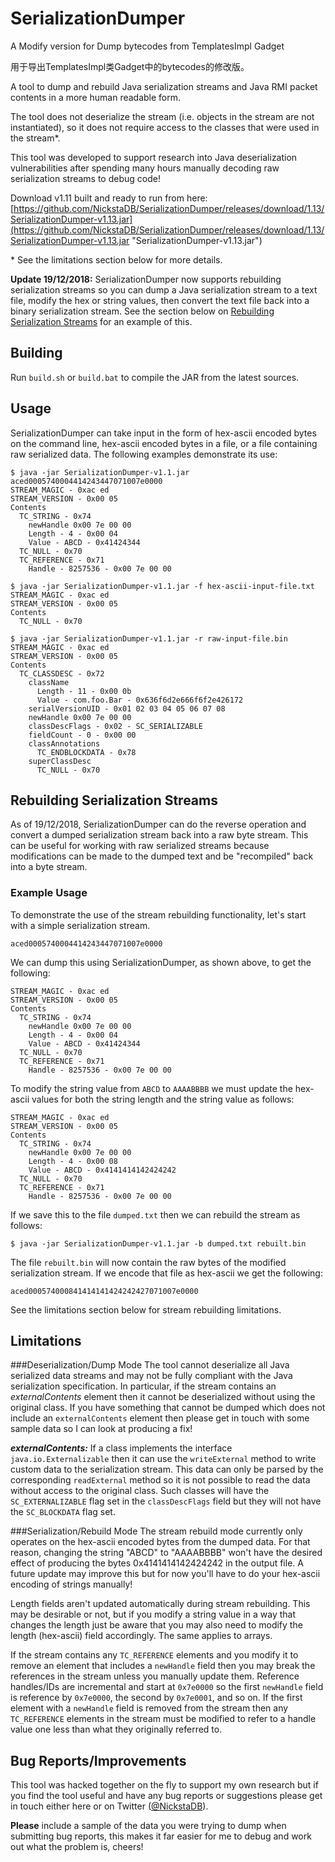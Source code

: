 # SerializationDumper

A Modify version for Dump bytecodes from TemplatesImpl Gadget

用于导出TemplatesImpl类Gadget中的bytecodes的修改版。

A tool to dump and rebuild Java serialization streams and Java RMI packet contents in a more human readable form.

The tool does not deserialize the stream (i.e. objects in the stream are not instantiated), so it does not require access to the classes that were used in the stream*.

This tool was developed to support research into Java deserialization vulnerabilities after spending many hours manually decoding raw serialization streams to debug code!

Download v1.11 built and ready to run from here: [https://github.com/NickstaDB/SerializationDumper/releases/download/1.13/SerializationDumper-v1.13.jar](https://github.com/NickstaDB/SerializationDumper/releases/download/1.13/SerializationDumper-v1.13.jar "SerializationDumper-v1.13.jar")

\* See the limitations section below for more details.

**Update 19/12/2018:** SerializationDumper now supports rebuilding serialization streams so you can dump a Java serialization stream to a text file, modify the hex or string values, then convert the text file back into a binary serialization stream. See the section below on [Rebuilding Serialization Streams](#rebuilding-serialization-streams) for an example of this.

## Building
Run `build.sh` or `build.bat` to compile the JAR from the latest sources.

## Usage
SerializationDumper can take input in the form of hex-ascii encoded bytes on the command line, hex-ascii encoded bytes in a file, or a file containing raw serialized data. The following examples demonstrate its use:

    $ java -jar SerializationDumper-v1.1.jar aced0005740004414243447071007e0000
    STREAM_MAGIC - 0xac ed
    STREAM_VERSION - 0x00 05
    Contents
      TC_STRING - 0x74
        newHandle 0x00 7e 00 00
        Length - 4 - 0x00 04
        Value - ABCD - 0x41424344
      TC_NULL - 0x70
      TC_REFERENCE - 0x71
        Handle - 8257536 - 0x00 7e 00 00
    
    $ java -jar SerializationDumper-v1.1.jar -f hex-ascii-input-file.txt
    STREAM_MAGIC - 0xac ed
    STREAM_VERSION - 0x00 05
    Contents
      TC_NULL - 0x70
    
    $ java -jar SerializationDumper-v1.1.jar -r raw-input-file.bin
    STREAM_MAGIC - 0xac ed
    STREAM_VERSION - 0x00 05
    Contents
      TC_CLASSDESC - 0x72
        className
          Length - 11 - 0x00 0b
          Value - com.foo.Bar - 0x636f6d2e666f6f2e426172
        serialVersionUID - 0x01 02 03 04 05 06 07 08
        newHandle 0x00 7e 00 00
        classDescFlags - 0x02 - SC_SERIALIZABLE
        fieldCount - 0 - 0x00 00
        classAnnotations
          TC_ENDBLOCKDATA - 0x78
        superClassDesc
          TC_NULL - 0x70

## Rebuilding Serialization Streams
As of 19/12/2018, SerializationDumper can do the reverse operation and convert a dumped serialization stream back into a raw byte stream. This can be useful for working with raw serialized streams because modifications can be made to the dumped text and be "recompiled" back into a byte stream.

### Example Usage
To demonstrate the use of the stream rebuilding functionality, let's start with a simple serialization stream.

    aced0005740004414243447071007e0000

We can dump this using SerializationDumper, as shown above, to get the following:

    STREAM_MAGIC - 0xac ed
    STREAM_VERSION - 0x00 05
    Contents
      TC_STRING - 0x74
        newHandle 0x00 7e 00 00
        Length - 4 - 0x00 04
        Value - ABCD - 0x41424344
      TC_NULL - 0x70
      TC_REFERENCE - 0x71
        Handle - 8257536 - 0x00 7e 00 00

To modify the string value from `ABCD` to `AAAABBBB` we must update the hex-ascii values for both the string length and the string value as follows:

    STREAM_MAGIC - 0xac ed
    STREAM_VERSION - 0x00 05
    Contents
      TC_STRING - 0x74
        newHandle 0x00 7e 00 00
        Length - 4 - 0x00 08
        Value - ABCD - 0x4141414142424242
      TC_NULL - 0x70
      TC_REFERENCE - 0x71
        Handle - 8257536 - 0x00 7e 00 00

If we save this to the file `dumped.txt` then we can rebuild the stream as follows:

    $ java -jar SerializationDumper-v1.1.jar -b dumped.txt rebuilt.bin

The file `rebuilt.bin` will now contain the raw bytes of the modified serialization stream. If we encode that file as hex-ascii we get the following:

    aced000574000841414141424242427071007e0000

See the limitations section below for stream rebuilding limitations.

## Limitations

###Deserialization/Dump Mode
The tool cannot deserialize all Java serialized data streams and may not be fully compliant with the Java serialization specification. In particular, if the stream contains an *externalContents* element then it cannot be deserialized without using the original class. If you have something that cannot be dumped which does not include an `externalContents` element then please get in touch with some sample data so I can look at producing a fix!

***externalContents:*** If a class implements the interface `java.io.Externalizable` then it can use the `writeExternal` method  to write custom data to the serialization stream. This data can only be parsed by the corresponding `readExternal` method so it is not possible to read the data without access to the original class. Such classes will have the `SC_EXTERNALIZABLE` flag set in the `classDescFlags` field but they will not have the `SC_BLOCKDATA` flag set.

###Serialization/Rebuild Mode
The stream rebuild mode currently only operates on the hex-ascii encoded bytes from the dumped data. For that reason, changing the string "ABCD" to "AAAABBBB" won't have the desired effect of producing the bytes 0x4141414142424242 in the output file. A future update may improve this but for now you'll have to do your hex-ascii encoding of strings manually!

Length fields aren't updated automatically during stream rebuilding. This may be desirable or not, but if you modify a string value in a way that changes the length just be aware that you may also need to modify the length (hex-ascii) field accordingly. The same applies to arrays.

If the stream contains any `TC_REFERENCE` elements and you modify it to remove an element that includes a `newHandle` field then you may break the references in the stream unless you manually update them. Reference handles/IDs are incremental and start at `0x7e0000` so the first `newHandle` field is reference by `0x7e0000`, the second by `0x7e0001`, and so on. If the first element with a `newHandle` field is removed from the stream then any `TC_REFERENCE` elements in the stream must be modified to refer to a handle value one less than what they originally referred to.

## Bug Reports/Improvements
This tool was hacked together on the fly to support my own research but if you find the tool useful and have any bug reports or suggestions please get in touch either here or on Twitter ([@NickstaDB](http://twitter.com/NickstaDB "@NickstaDB on Twitter")).

**Please** include a sample of the data you were trying to dump when submitting bug reports, this makes it far easier for me to debug and work out what the problem is, cheers!
